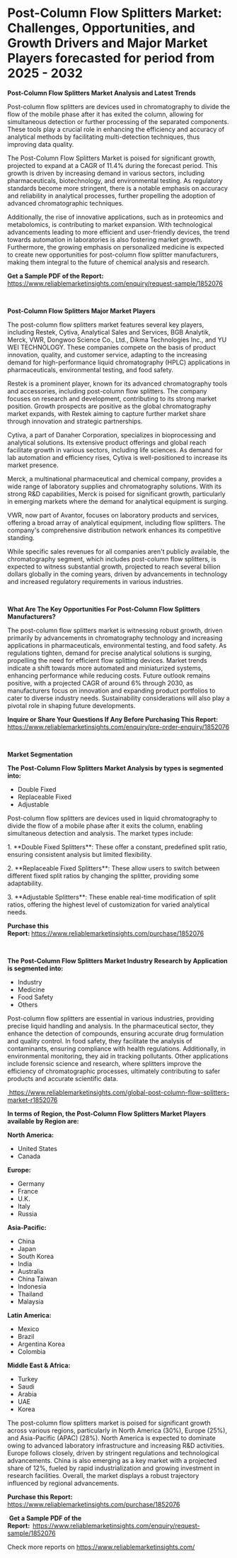 <p><h1>Post-Column Flow Splitters Market: Challenges, Opportunities, and Growth Drivers and Major Market Players forecasted for period from 2025 - 2032</h1></p><p><strong>Post-Column Flow Splitters Market Analysis and Latest Trends</strong></p>
<p><p>Post-column flow splitters are devices used in chromatography to divide the flow of the mobile phase after it has exited the column, allowing for simultaneous detection or further processing of the separated components. These tools play a crucial role in enhancing the efficiency and accuracy of analytical methods by facilitating multi-detection techniques, thus improving data quality.</p><p>The Post-Column Flow Splitters Market is poised for significant growth, projected to expand at a CAGR of 11.4% during the forecast period. This growth is driven by increasing demand in various sectors, including pharmaceuticals, biotechnology, and environmental testing. As regulatory standards become more stringent, there is a notable emphasis on accuracy and reliability in analytical processes, further propelling the adoption of advanced chromatographic techniques.</p><p>Additionally, the rise of innovative applications, such as in proteomics and metabolomics, is contributing to market expansion. With technological advancements leading to more efficient and user-friendly devices, the trend towards automation in laboratories is also fostering market growth. Furthermore, the growing emphasis on personalized medicine is expected to create new opportunities for post-column flow splitter manufacturers, making them integral to the future of chemical analysis and research.</p></p>
<p><strong>Get a Sample PDF of the Report:&nbsp;</strong> <a href="https://www.reliablemarketinsights.com/enquiry/request-sample/1852076?utm_campaign=3559&utm_medium=2&utm_source=Github&utm_content=ia&utm_term=27032025&utm_id=post-column-flow-splitters">https://www.reliablemarketinsights.com/enquiry/request-sample/1852076</a></p>
<p>&nbsp;</p>
<p><strong>Post-Column Flow Splitters Major Market Players</strong></p>
<p><p>The post-column flow splitters market features several key players, including Restek, Cytiva, Analytical Sales and Services, BGB Analytik, Merck, VWR, Dongwoo Science Co., Ltd., Dikma Technologies Inc., and YU WEI TECHNOLOGY. These companies compete on the basis of product innovation, quality, and customer service, adapting to the increasing demand for high-performance liquid chromatography (HPLC) applications in pharmaceuticals, environmental testing, and food safety.</p><p>Restek is a prominent player, known for its advanced chromatography tools and accessories, including post-column flow splitters. The company focuses on research and development, contributing to its strong market position. Growth prospects are positive as the global chromatography market expands, with Restek aiming to capture further market share through innovation and strategic partnerships.</p><p>Cytiva, a part of Danaher Corporation, specializes in bioprocessing and analytical solutions. Its extensive product offerings and global reach facilitate growth in various sectors, including life sciences. As demand for lab automation and efficiency rises, Cytiva is well-positioned to increase its market presence.</p><p>Merck, a multinational pharmaceutical and chemical company, provides a wide range of laboratory supplies and chromatography solutions. With its strong R&D capabilities, Merck is poised for significant growth, particularly in emerging markets where the demand for analytical equipment is surging.</p><p>VWR, now part of Avantor, focuses on laboratory products and services, offering a broad array of analytical equipment, including flow splitters. The company's comprehensive distribution network enhances its competitive standing.</p><p>While specific sales revenues for all companies aren't publicly available, the chromatography segment, which includes post-column flow splitters, is expected to witness substantial growth, projected to reach several billion dollars globally in the coming years, driven by advancements in technology and increased regulatory requirements in various industries.</p></p>
<p>&nbsp;</p>
<p><strong>What Are The Key Opportunities For Post-Column Flow Splitters Manufacturers?</strong></p>
<p><p>The post-column flow splitters market is witnessing robust growth, driven primarily by advancements in chromatography technology and increasing applications in pharmaceuticals, environmental testing, and food safety. As regulations tighten, demand for precise analytical solutions is surging, propelling the need for efficient flow splitting devices. Market trends indicate a shift towards more automated and miniaturized systems, enhancing performance while reducing costs. Future outlook remains positive, with a projected CAGR of around 6% through 2030, as manufacturers focus on innovation and expanding product portfolios to cater to diverse industry needs. Sustainability considerations will also play a pivotal role in shaping future developments.</p></p>
<p><strong>Inquire or Share Your Questions If Any Before Purchasing This Report:</strong> <a href="https://www.reliablemarketinsights.com/enquiry/pre-order-enquiry/1852076?utm_campaign=3559&utm_medium=2&utm_source=Github&utm_content=ia&utm_term=27032025&utm_id=post-column-flow-splitters">https://www.reliablemarketinsights.com/enquiry/pre-order-enquiry/1852076</a></p>
<p>&nbsp;</p>
<p><strong>Market Segmentation</strong></p>
<p><strong>The Post-Column Flow Splitters Market Analysis by types is segmented into:</strong></p>
<p><ul><li>Double Fixed</li><li>Replaceable Fixed</li><li>Adjustable</li></ul></p>
<p><p>Post-column flow splitters are devices used in liquid chromatography to divide the flow of a mobile phase after it exits the column, enabling simultaneous detection and analysis. The market types include:</p><p>1. **Double Fixed Splitters**: These offer a constant, predefined split ratio, ensuring consistent analysis but limited flexibility.</p><p>2. **Replaceable Fixed Splitters**: These allow users to switch between different fixed split ratios by changing the splitter, providing some adaptability.</p><p>3. **Adjustable Splitters**: These enable real-time modification of split ratios, offering the highest level of customization for varied analytical needs.</p></p>
<p><strong>Purchase this Report:&nbsp;</strong><a href="https://www.reliablemarketinsights.com/purchase/1852076?utm_campaign=3559&utm_medium=2&utm_source=Github&utm_content=ia&utm_term=27032025&utm_id=post-column-flow-splitters">https://www.reliablemarketinsights.com/purchase/1852076</a></p>
<p>&nbsp;</p>
<p><strong>The Post-Column Flow Splitters Market Industry Research by Application is segmented into:</strong></p>
<p><ul><li>Industry</li><li>Medicine</li><li>Food Safety</li><li>Others</li></ul></p>
<p><p>Post-column flow splitters are essential in various industries, providing precise liquid handling and analysis. In the pharmaceutical sector, they enhance the detection of compounds, ensuring accurate drug formulation and quality control. In food safety, they facilitate the analysis of contaminants, ensuring compliance with health regulations. Additionally, in environmental monitoring, they aid in tracking pollutants. Other applications include forensic science and research, where splitters improve the efficiency of chromatographic processes, ultimately contributing to safer products and accurate scientific data.</p></p>
<p><a href="https://www.reliablemarketinsights.com/global-post-column-flow-splitters-market-r1852076?utm_campaign=3559&utm_medium=2&utm_source=Github&utm_content=ia&utm_term=27032025&utm_id=post-column-flow-splitters">&nbsp;https://www.reliablemarketinsights.com/global-post-column-flow-splitters-market-r1852076</a></p>
<p><strong>In terms of Region, the Post-Column Flow Splitters Market Players available by Region are:</strong></p>
<p>
    <p> <strong> North America: </strong>
        <ul>
            <li>United States</li>
            <li>Canada</li>
        </ul>
        </p> 
    <p> <strong> Europe: </strong>
        <ul>
            <li>Germany</li>
            <li>France</li>
            <li>U.K.</li>
            <li>Italy</li>
            <li>Russia</li>
        </ul>
        </p> 
    <p> <strong> Asia-Pacific: </strong>
        <ul>
            <li>China</li>
            <li>Japan</li>
            <li>South Korea</li>
            <li>India</li>
            <li>Australia</li>
            <li>China Taiwan</li>
            <li>Indonesia</li>
            <li>Thailand</li>
            <li>Malaysia</li>
        </ul>
        </p> 
    <p> <strong> Latin America: </strong>
        <ul>
            <li>Mexico</li>
            <li>Brazil</li>
            <li>Argentina Korea</li>
            <li>Colombia</li>
        </ul>
        </p> 
    <p> <strong> Middle East & Africa: </strong>
        <ul>
            <li>Turkey</li>
            <li>Saudi</li>
            <li>Arabia</li>
            <li>UAE</li>
            <li>Korea</li>
        </ul>
    </p>
    </p>
<p><p>The post-column flow splitters market is poised for significant growth across various regions, particularly in North America (30%), Europe (25%), and Asia-Pacific (APAC) (28%). North America is expected to dominate owing to advanced laboratory infrastructure and increasing R&D activities. Europe follows closely, driven by stringent regulations and technological advancements. China is also emerging as a key market with a projected share of 12%, fueled by rapid industrialization and growing investment in research facilities. Overall, the market displays a robust trajectory influenced by regional advancements.</p></p>
<p><strong>Purchase this Report: </strong><a href="https://www.reliablemarketinsights.com/purchase/1852076?utm_campaign=3559&utm_medium=2&utm_source=Github&utm_content=ia&utm_term=27032025&utm_id=post-column-flow-splitters">https://www.reliablemarketinsights.com/purchase/1852076</a></p>
<p>&nbsp;<strong>Get a Sample PDF of the Report:&nbsp;&nbsp;</strong><a href="https://www.reliablemarketinsights.com/enquiry/request-sample/1852076?utm_campaign=3559&utm_medium=2&utm_source=Github&utm_content=ia&utm_term=27032025&utm_id=post-column-flow-splitters">https://www.reliablemarketinsights.com/enquiry/request-sample/1852076</a></p>
<p><strong></strong></p>
<p>Check more reports on <a href="https://www.reliablemarketinsights.com/?utm_campaign=3559&utm_medium=2&utm_source=Github&utm_content=ia&utm_term=27032025&utm_id=post-column-flow-splitters">https://www.reliablemarketinsights.com/</a></p>